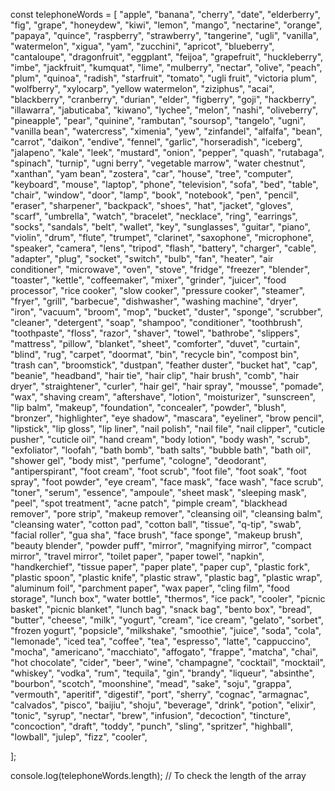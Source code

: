 const telephoneWords = [
  "apple", "banana", "cherry", "date", "elderberry", "fig", "grape", "honeydew",
  "kiwi", "lemon", "mango", "nectarine", "orange", "papaya", "quince", "raspberry",
  "strawberry", "tangerine", "ugli", "vanilla", "watermelon", "xigua", "yam", "zucchini",
  "apricot", "blueberry", "cantaloupe", "dragonfruit", "eggplant", "feijoa", "grapefruit",
  "huckleberry", "imbe", "jackfruit", "kumquat", "lime", "mulberry", "nectar", "olive",
  "peach", "plum", "quinoa", "radish", "starfruit", "tomato", "ugli fruit", "victoria plum",
  "wolfberry", "xylocarp", "yellow watermelon", "ziziphus", "acai", "blackberry", "cranberry",
  "durian", "elder", "figberry", "goji", "hackberry", "illawarra", "jabuticaba", "kiwano",
  "lychee", "melon", "nashi", "oliveberry", "pineapple", "pear", "quinine", "rambutan",
  "soursop", "tangelo", "ugni", "vanilla bean", "watercress", "ximenia", "yew", "zinfandel",
  "alfalfa", "bean", "carrot", "daikon", "endive", "fennel", "garlic", "horseradish", "iceberg",
  "jalapeno", "kale", "leek", "mustard", "onion", "pepper", "quash", "rutabaga", "spinach",
  "turnip", "ugni berry", "vegetable marrow", "water chestnut", "xanthan", "yam bean", "zostera",
    "car", "house", "tree", "computer", "keyboard", "mouse", "laptop", "phone",
    "television", "sofa", "bed", "table", "chair", "window", "door", "lamp",
    "book", "notebook", "pen", "pencil", "eraser", "sharpener", "backpack", "shoes",
    "hat", "jacket", "gloves", "scarf", "umbrella", "watch", "bracelet", "necklace",
    "ring", "earrings", "socks", "sandals", "belt", "wallet", "key", "sunglasses",
    "guitar", "piano", "violin", "drum", "flute", "trumpet", "clarinet", "saxophone",
    "microphone", "speaker", "camera", "lens", "tripod", "flash", "battery", "charger",
    "cable", "adapter", "plug", "socket", "switch", "bulb", "fan", "heater",
    "air conditioner", "microwave", "oven", "stove", "fridge", "freezer", "blender",
    "toaster", "kettle", "coffeemaker", "mixer", "grinder", "juicer", "food processor",
    "rice cooker", "slow cooker", "pressure cooker", "steamer", "fryer", "grill",
    "barbecue", "dishwasher", "washing machine", "dryer", "iron", "vacuum", "broom",
    "mop", "bucket", "duster", "sponge", "scrubber", "cleaner", "detergent", "soap",
    "shampoo", "conditioner", "toothbrush", "toothpaste", "floss", "razor", "shaver",
    "towel", "bathrobe", "slippers", "mattress", "pillow", "blanket", "sheet",
    "comforter", "duvet", "curtain", "blind", "rug", "carpet", "doormat", "bin",
    "recycle bin", "compost bin", "trash can", "broomstick", "dustpan", "feather duster",
    "bucket hat", "cap", "beanie", "headband", "hair tie", "hair clip", "hair brush",
    "comb", "hair dryer", "straightener", "curler", "hair gel", "hair spray", "mousse",
    "pomade", "wax", "shaving cream", "aftershave", "lotion", "moisturizer", "sunscreen",
    "lip balm", "makeup", "foundation", "concealer", "powder", "blush", "bronzer",
    "highlighter", "eye shadow", "mascara", "eyeliner", "brow pencil", "lipstick",
    "lip gloss", "lip liner", "nail polish", "nail file", "nail clipper", "cuticle pusher",
    "cuticle oil", "hand cream", "body lotion", "body wash", "scrub", "exfoliator",
    "loofah", "bath bomb", "bath salts", "bubble bath", "bath oil", "shower gel",
    "body mist", "perfume", "cologne", "deodorant", "antiperspirant", "foot cream",
    "foot scrub", "foot file", "foot soak", "foot spray", "foot powder", "eye cream",
    "face mask", "face wash", "face scrub", "toner", "serum", "essence", "ampoule",
    "sheet mask", "sleeping mask", "peel", "spot treatment", "acne patch", "pimple cream",
    "blackhead remover", "pore strip", "makeup remover", "cleansing oil", "cleansing balm",
    "cleansing water", "cotton pad", "cotton ball", "tissue", "q-tip", "swab",
    "facial roller", "gua sha", "face brush", "face sponge", "makeup brush", "beauty blender",
    "powder puff", "mirror", "magnifying mirror", "compact mirror", "travel mirror", "toilet paper",
    "paper towel", "napkin", "handkerchief", "tissue paper", "paper plate", "paper cup",
    "plastic fork", "plastic spoon", "plastic knife", "plastic straw", "plastic bag",
    "plastic wrap", "aluminum foil", "parchment paper", "wax paper", "cling film",
    "food storage", "lunch box", "water bottle", "thermos", "ice pack", "cooler",
    "picnic basket", "picnic blanket", "lunch bag", "snack bag", "bento box",
    "bread", "butter", "cheese", "milk", "yogurt", "cream", "ice cream", "gelato",
    "sorbet", "frozen yogurt", "popsicle", "milkshake", "smoothie", "juice", "soda",
    "cola", "lemonade", "iced tea", "coffee", "tea", "espresso", "latte", "cappuccino",
    "mocha", "americano", "macchiato", "affogato", "frappe", "matcha", "chai",
    "hot chocolate", "cider", "beer", "wine", "champagne", "cocktail", "mocktail",
    "whiskey", "vodka", "rum", "tequila", "gin", "brandy", "liqueur", "absinthe",
    "bourbon", "scotch", "moonshine", "mead", "sake", "soju", "grappa", "vermouth",
    "aperitif", "digestif", "port", "sherry", "cognac", "armagnac", "calvados",
    "pisco", "baijiu", "shoju", "beverage", "drink", "potion", "elixir", "tonic",
    "syrup", "nectar", "brew", "infusion", "decoction", "tincture", "concoction",
    "draft", "toddy", "punch", "sling", "spritzer", "highball", "lowball",
    "julep", "fizz", "cooler",
  
];

console.log(telephoneWords.length);  // To check the length of the array


